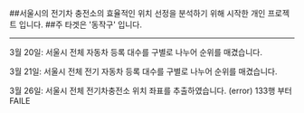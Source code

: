 ##서울시의 전기차 충전소의 효율적인 위치 선정을 분석하기 위해 시작한 개인 프로젝트 입니다.
##주 타겟은 '동작구' 입니다.
<hr/>

3월 20일:
  서울시 전체 자동차 등록 대수를 구별로 나누어 순위를 매겼습니다.
  
3월 21일:
  서울시 전체 전기 자동차 등록 대수를 구별로 나누어 순위를 매겼습니다.
  
3월 26일:
  서울시 전체 전기차충전소 위치 좌표를 추출하였습니다.
  (error) 133행 부터 FAILE
